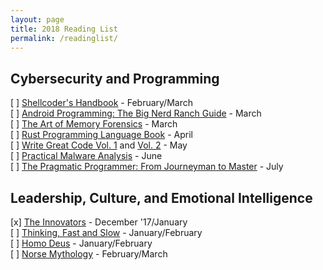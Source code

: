 ```yaml
---
layout: page
title: 2018 Reading List
permalink: /readinglist/
---
```


## Cybersecurity and Programming  
  
[ ] [Shellcoder's Handbook](https://www.amazon.com/Shellcoders-Handbook-Discovering-Exploiting-Security/dp/047008023X/) - February/March  
[ ] [Android Programming: The Big Nerd Ranch Guide](https://www.amazon.com/Android-Programming-Ranch-Guide-Guides/dp/0134706056/) - March  
[ ] [The Art of Memory Forensics](https://www.amazon.com/Art-Memory-Forensics-Detecting-Malware/dp/1118825098/) - March  
[ ] [Rust Programming Language Book](https://doc.rust-lang.org/book/) - April  
[ ] [Write Great Code Vol. 1](https://www.amazon.com/Write-Great-Code-Understanding-Machine/dp/1593270038/) and [Vol. 2](https://www.amazon.com/Write-Great-Code-Low-Level-High-Level/dp/1593270658/) - May  
[ ] [Practical Malware Analysis](https://www.amazon.com/Practical-Malware-Analysis-Hands-Dissecting/dp/1593272901/) - June  
[ ] [The Pragmatic Programmer: From Journeyman to Master](https://www.amazon.com/Pragmatic-Programmer-Journeyman-Master/dp/020161622X/) - July  

## Leadership, Culture, and Emotional Intelligence

[x] [The Innovators](https://www.amazon.com/Innovators-Hackers-Geniuses-Created-Revolution/dp/1476708703/) - December '17/January  
[ ] [Thinking, Fast and Slow](https://www.amazon.com/Thinking-Fast-Slow-Daniel-Kahneman/dp/0374275637/) - January/February  
[ ] [Homo Deus](https://www.amazon.com/Homo-Deus-Brief-History-Tomorrow/dp/0062464310/) - January/February  
[ ] [Norse Mythology](https://www.amazon.com/Norse-Mythology-Neil-Gaiman/dp/039360909X/) - February/March  

